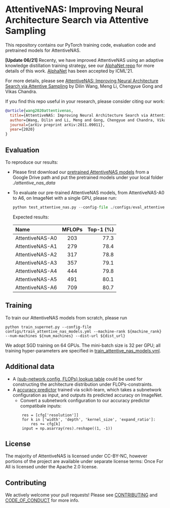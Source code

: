 # AttentiveNAS: Improving Neural Architecture Search via Attentive Sampling
This repository contains our PyTorch training code, evaluation code and pretrained models for AttentiveNAS.

**[Update 06/21]**
Recenty, we have improved AttentiveNAS using an adaptive knowledge distillation training strategy, 
see our [AlphaNet repo](https://github.com/facebookresearch/AlphaNet) for more details of this work. 
[AlphaNet](https://arxiv.org/pdf/2102.07954.pdf) has been accepted by ICML'21.

For more details, please see [AttentiveNAS: Improving Neural Architecture Search via Attentive Sampling](https://arxiv.org/pdf/2011.09011.pdf "AttentiveNAS: Improving Neural Architecture Search via Attentive Sampling") by Dilin Wang, Meng Li, Chengyue Gong and Vikas Chandra.

If you find this repo useful in your research, please consider citing our work:

```BibTex
@article{wang2020attentivenas,
  title={AttentiveNAS: Improving Neural Architecture Search via Attentive Sampling},
  author={Wang, Dilin and Li, Meng and Gong, Chengyue and Chandra, Vikas},
  journal={arXiv preprint arXiv:2011.09011},
  year={2020}
}
```

## Evaluation
To reproduce our results:
- Please first download our [pretrained AttentiveNAS models](https://drive.google.com/file/d/1cCla-OQNIAn-rjsY2b832DuP59ZKr8uh/view?usp=sharing) from a Google Drive path and put the pretrained models under your local folder *./attentive_nas_data*

- To evaluate our pre-trained AttentiveNAS models, from AttentiveNAS-A0 to A6, on ImageNet with a single GPU, please run:

    ```python
    python test_attentive_nas.py --config-file ./configs/eval_attentive_nas_models.yml --model a[0-6]
    ```

    Expected results:
    
    | Name  | MFLOPs  | Top-1 (%) |
    | :------------ |:---------------:| -----:|
    | AttentiveNAS-A0      | 203 | 77.3 |
    | AttentiveNAS-A1     | 279 | 78.4 |
    | AttentiveNAS-A2     | 317 | 78.8 |
    | AttentiveNAS-A3    | 357 | 79.1 |
    | AttentiveNAS-A4     | 444 | 79.8 |
    | AttentiveNAS-A5     | 491 | 80.1 |
    | AttentiveNAS-A6     | 709 | 80.7 |


## Training
To train our AttentiveNAS models from scratch, please run
```
python train_supernet.py --config-file configs/train_attentive_nas_models.yml --machine-rank ${machine_rank} --num-machines ${num_machines} --dist-url ${dist_url}
```
We adopt SGD training on 64 GPUs. The mini-batch size is 32 per GPU; all training hyper-parameters are specified in [train_attentive_nas_models.yml](configs/train_attentive_nas_models.yml).

## Additional data
- A [(sub-network config, FLOPs) lookup table](https://drive.google.com/file/d/1ZYeKDoxg8ELFJUtAIEJoH1iJ8eANKpDB/view?usp=sharing) could be used for constructing the architecture distribution under FLOPs-constraints.
- A [accuracy predictor](acc_predictor.joblib) trained via scikit-learn, which takes a subnetwork configuration as input, and outputs its predicted accuracy on ImageNet. 
    - Convert a subnetwork configuration to our accuracy predictor compatibale inputs:
    ```
        res = [cfg['resolution']]
        for k in ['width', 'depth', 'kernel_size', 'expand_ratio']:
            res += cfg[k]
        input = np.asarray(res).reshape((1, -1))
    ```
## License
The majority of AttentiveNAS is licensed under CC-BY-NC, however portions of the project are available under separate license terms: Once For All is licensed under the Apache 2.0 license.

## Contributing
We actively welcome your pull requests! Please see [CONTRIBUTING](CONTRIBUTING.md) and [CODE_OF_CONDUCT](CODE_OF_CONDUCT.md) for more info.
